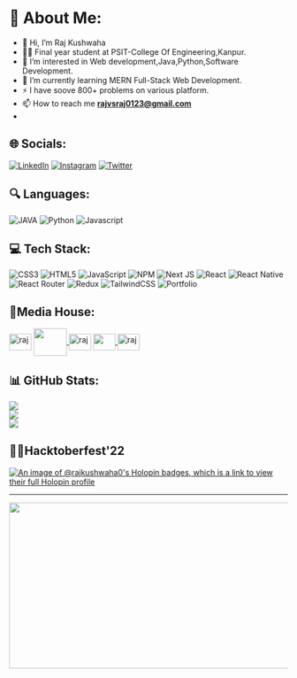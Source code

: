 # 💫 About Me:
- 👋 Hi, I’m Raj Kushwaha
- 👨‍🎓 Final year student at PSIT-College Of Engineering,Kanpur.
- 🌱 I’m interested in Web development,Java,Python,Software Development.
- 🔭 I’m currently learning MERN Full-Stack Web Development.
- ⚡ I have soove 800+ problems on various platform.
- 📫 How to reach me **[rajvsraj0123@gmail.com](mailto:rajvsraj0123@gmail.com)**
- <img src="https://komarev.com/ghpvc/?username=Rajkushwaha0 & style=flat-square&color=blue" alt="" />

## 🌐 Socials:
[![LinkedIn](https://img.shields.io/badge/LinkedIn-%230077B5.svg?logo=linkedin&logoColor=white)](https://www.linkedin.com/in/raj-kushwaha-92611b20a/) [![Instagram](https://img.shields.io/badge/Instagram-%23E4405F.svg?logo=Instagram&logoColor=white)](https://www.instagram.com/rajkushwaha_0/)  [![Twitter](https://img.shields.io/badge/Twitter-%231DA1F2.svg?logo=Twitter&logoColor=white)](https://twitter.com/RAJKUSHWAHA0)

## 🔍 Languages:
![JAVA](	https://img.shields.io/badge/Java-ED8B00?style=for-the-badge&logo=openjdk&logoColor=white) ![Python](https://img.shields.io/badge/Python-3776AB?style=for-the-badge&logo=python&logoColor=white) ![Javascript](https://img.shields.io/badge/JavaScript-323330?style=for-the-badge&logo=javascript&logoColor=F7DF1E)


## 💻 Tech Stack:
![CSS3](https://img.shields.io/badge/css3-%231572B6.svg?style=for-the-badge&logo=css3&logoColor=white) ![HTML5](https://img.shields.io/badge/html5-%23E34F26.svg?style=for-the-badge&logo=html5&logoColor=white) ![JavaScript](https://img.shields.io/badge/javascript-%23323330.svg?style=for-the-badge&logo=javascript&logoColor=%23F7DF1E) ![NPM](https://img.shields.io/badge/NPM-%23000000.svg?style=for-the-badge&logo=npm&logoColor=white) ![Next JS](https://img.shields.io/badge/Next-black?style=for-the-badge&logo=next.js&logoColor=white) ![React](https://img.shields.io/badge/react-%2320232a.svg?style=for-the-badge&logo=react&logoColor=%2361DAFB) ![React Native](https://img.shields.io/badge/react_native-%2320232a.svg?style=for-the-badge&logo=react&logoColor=%2361DAFB) ![React Router](https://img.shields.io/badge/React_Router-CA4245?style=for-the-badge&logo=react-router&logoColor=white) ![Redux](https://img.shields.io/badge/redux-%23593d88.svg?style=for-the-badge&logo=redux&logoColor=white) ![TailwindCSS](https://img.shields.io/badge/tailwindcss-%2338B2AC.svg?style=for-the-badge&logo=tailwind-css&logoColor=white)  ![Portfolio](https://img.shields.io/badge/Portfolio-%23000000.svg?style=for-the-badge&logo=firefox&logoColor=#FF7139) 
<!--![Markdown](https://img.shields.io/badge/markdown-%23000000.svg?style=for-the-badge&logo=markdown&logoColor=white) ![TypeScript](https://img.shields.io/badge/typescript-%23007ACC.svg?style=for-the-badge&logo=typescript&logoColor=white) ![Vercel](https://img.shields.io/badge/vercel-%23000000.svg?style=for-the-badge&logo=vercel&logoColor=white) ![Netlify](https://img.shields.io/badge/netlify-%23000000.svg?style=for-the-badge&logo=netlify&logoColor=#00C7B7) ![Firebase](https://img.shields.io/badge/firebase-%23039BE5.svg?style=for-the-badge&logo=firebase) ![Bootstrap](https://img.shields.io/badge/bootstrap-%23563D7C.svg?style=for-the-badge&logo=bootstrap&logoColor=white) ![Chakra](https://img.shields.io/badge/chakra-%234ED1C5.svg?style=for-the-badge&logo=chakraui&logoColor=white) ![MUI](https://img.shields.io/badge/MUI-%230081CB.svg?style=for-the-badge&logo=material-ui&logoColor=white) -->

## 🔗Media House:
<a href="https://leetcode.com/rajkushwaha809/" target="blank"><img align="center" src="https://raw.githubusercontent.com/rahuldkjain/github-profile-readme-generator/master/src/images/icons/Social/leet-code.svg" alt="raj" height="30" width="40"  /></a>
<a href="https://www.codingninjas.com/studio/profile/rajkushwaha0"><img src="https://files.codingninjas.in/cn-studio-new-logo-dark-27999.svg" height="50" width="60" align="center"> </a>
<a href="https://www.hackerrank.com/RAJKUSHWAHA28805?hr_r=1" target="blank"><img align="center" src="https://raw.githubusercontent.com/rahuldkjain/github-profile-readme-generator/master/src/images/icons/Social/hackerrank.svg" alt="raj" height="30" width="40" /></a>
<a href="https://www.codechef.com/users/rajkushwaha809"><img src="https://cdn.codechef.com/sites/all/themes/abessive/images/user_default_thumb.jpg" height="30" width="40" align="center"> </a>
<a href="https://auth.geeksforgeeks.org/user/rajvsraj0123" target="blank"><img align="center" src="https://raw.githubusercontent.com/rahuldkjain/github-profile-readme-generator/master/src/images/icons/Social/geeks-for-geeks.svg" alt="raj" height="30" width="40" /></a>



## 📊 GitHub Stats:
![](https://github-readme-stats.vercel.app/api?username=Rajkushwaha0&theme=dark&hide_border=false&include_all_commits=true&count_private=true)<br/>
![](https://github-readme-streak-stats.herokuapp.com/?user=Rajkushwaha0&theme=dark&hide_border=false)<br/>
![](https://github-readme-stats.vercel.app/api/top-langs/?username=Rajkushwaha0&theme=dark&hide_border=false&include_all_commits=true&count_private=true&layout=compact)


## 🧑‍💻Hacktoberfest'22

[![An image of @rajkushwaha0's Holopin badges, which is a link to view their full Holopin profile](https://holopin.me/rajkushwaha0)](https://holopin.io/@rajkushwaha0)




<hr>
<div align="center">
  <img src="https://media.giphy.com/media/dWesBcTLavkZuG35MI/giphy.gif" width="600" height="300"/>
</div>












